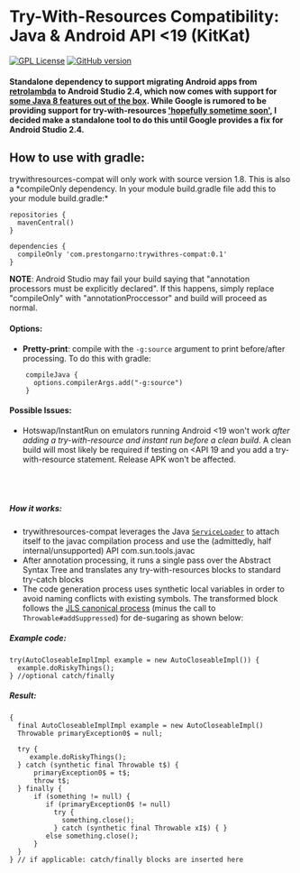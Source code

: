 Try-With-Resources Compatibility: Java & Android API <19 (KitKat)
======

[![GPL License](https://badges.frapsoft.com/os/gpl/gpl.svg?v=103)](https://opensource.org/licenses/GPL-3.0/)   [![GitHub version](https://badge.fury.io/gh/boennemann%2Fbadges.svg)](http://badge.fury.io/gh/boennemann%2Fbadges)

#### Standalone dependency to support migrating Android apps from [retrolambda](https://github.com/orfjackal/retrolambda) to Android Studio 2.4, which now comes with support for [some Java 8 features out of the box]().  While Google is rumored to be providing support for try-with-resources ['hopefully sometime soon'](https://www.reddit.com/r/androiddev/comments/65f2rb/java_8_language_features_support_update/dgaqpak/), I decided make a standalone tool to do this until Google provides a fix for Android Studio 2.4.



## How to use with gradle:
trywithresources-compat will only work with source version 1.8. This is also a *compileOnly dependency. In your module build.gradle file add this to your module build.gradle:\*
    
    repositories {
      mavenCentral()
    }
    
    dependencies {
      compileOnly 'com.prestongarno:trywithres-compat:0.1'
    }
    
**NOTE**: Android Studio may fail your build saying that "annotation processors must be explicitly declared".  If this happens, simply replace "compileOnly" with "annotationProccessor" and build will proceed as normal.

#### Options:
*  **Pretty-print**: compile with the `-g:source` argument to print before/after processing.  To do this with gradle:
 ```
     compileJava { 
       options.compilerArgs.add("-g:source")  
     }
```
     
#### Possible Issues:
   * Hotswap/InstantRun on emulators running Android \<19 won't work *after adding a try-with-resource and instant run before a clean build*. A clean build will most likely be required if testing on \<API 19 and you add a try-with-resource statement. Release APK won't be affected.
<br><br><br><br>
     
     
##### **How it works:**

* trywithresources-compat leverages the Java [`ServiceLoader`](https://docs.oracle.com/javase/8/docs/api/java/util/ServiceLoader.html) to attach itself to the javac compilation process and use the (admittedly, half internal/unsupported) API com.sun.tools.javac 
* After annotation processing, it runs a single pass over the Abstract Syntax Tree and translates any try-with-resources blocks to standard try-catch blocks
* The code generation process uses synthetic local variables in order to avoid naming conflicts with existing symbols. The transformed block follows the [JLS canonical process](https://docs.oracle.com/javase/specs/jls/se7/html/jls-14.html#jls-14.20.3) (minus the call to `Throwable#addSuppressed`) for de-sugaring as shown below:

##### Example code:

    try(AutoCloseableImplImpl example = new AutoCloseableImpl()) {
      example.doRiskyThings();
    } //optional catch/finally

##### Result:

    {
      final AutoCloseableImplImpl example = new AutoCloseableImpl()
      Throwable primaryException0$ = null;

      try {
         example.doRiskyThings();
      } catch (synthetic final Throwable t$) {
          primaryException0$ = t$;
          throw t$;
      } finally {
          if (something != null) {
             if (primaryException0$ != null) 
               try { 
                 something.close();
               } catch (synthetic final Throwable xI$) { } 
             else something.close();
          }
      }
    } // if applicable: catch/finally blocks are inserted here

    

